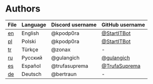 # Authors

| File      | Language | Discord username | GitHub username                                  |
|-----------|----------|------------------|--------------------------------------------------|
| [en](/en) | English  | @kpodp0ra        | [@StartITBot](https://github.com/StartITBot)     |
| [pl](/pl) | Polski   | @kpodp0ra        | [@StartITBot](https://github.com/StartITBot)     |
| [tr](/tr) | Türkçe   | @zonax           | -                                                |
| [ru](/ru) | Русский  | @gulangich       | [@gulangich](https://github.com/gulangich)       |
| [es](/es) | Español  | @trufasuprema    | [@TrufaSuprema](https://github.com/TrufaSuprema) |
| [de](/de) | Deutsch  | @bertraun        | -                                                |

